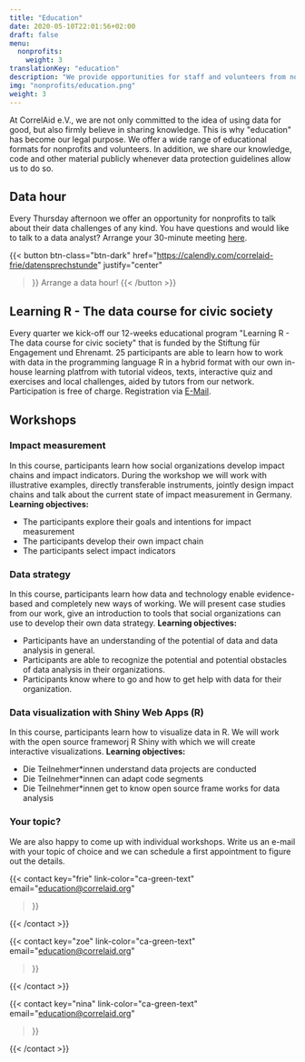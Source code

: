 ```yaml
---
title: "Education"
date: 2020-05-10T22:01:56+02:00
draft: false
menu:
  nonprofits:
    weight: 3
translationKey: "education"
description: "We provide opportunities for staff and volunteers from nonprofit organizations to improve their data skills."
img: "nonprofits/education.png"
weight: 3
---
```



At CorrelAid e.V., we are not only committed to the idea of using data for good, but also firmly believe in sharing knowledge. This is why "education" has become our legal purpose. We offer a wide range of educational formats for nonprofits and volunteers. In addition, we share our knowledge, code and other material publicly whenever data protection guidelines allow us to do so.


## Data hour

Every Thursday afternoon we offer an opportunity for nonprofits to talk about their data challenges of any kind. You have questions and would like to talk to a data analyst? Arrange your 30-minute meeting [here](https://calendly.com/correlaid-frie/datensprechstunde).

{{< button 
    btn-class="btn-dark"
    href="https://calendly.com/correlaid-frie/datensprechstunde"
    justify="center"
>}}
Arrange a data hour!
{{< /button >}}

## Learning R - The data course for civic society
Every quarter we kick-off our 12-weeks educational program "Learning R - The data course for civic society" that is funded by the Stiftung für Engagement und Ehrenamt. 25 participants are able to learn how to work with data in the programming language R in a hybrid format with our own in-house learning platfrom with tutorial videos, texts, interactive quiz and exercises and local challenges, aided by tutors from our network. Participation is free of charge. Registration via [E-Mail](mailto:education@correlaid.org).

## Workshops
### Impact measurement
In this course, participants learn how social organizations develop impact chains and impact indicators. During the workshop we will work with illustrative examples, directly transferable instruments, jointly design impact chains and talk about the current state of impact measurement in Germany.
**Learning objectives:**
- The participants explore their goals and intentions for impact measurement
- The participants develop their own impact chain
- The participants select impact indicators

### Data strategy
In this course, participants learn how data and technology enable evidence-based and completely new ways of working. We will present case studies from our work, give an introduction to tools that social organizations can use to develop their own data strategy.
**Learning objectives:**
- Participants have an understanding of the potential of data and data analysis in general.
- Participants are able to recognize the potential and potential obstacles of data analysis in their organizations.
- Participants know where to go and how to get help with data for their organization.

### Data visualization with Shiny Web Apps (R)
In this course, participants learn how to visualize data in R. We will work with the open source frameworj R Shiny with which we will create interactive visualizations.
**Learning objectives:**
- Die Teilnehmer*innen understand data projects are conducted
- Die Teilnehmer*innen can adapt code segments
- Die Teilnehmer*innen get to know open source frame works for data analysis

### Your topic?
We are also happy to come up with individual workshops. Write us an e-mail with your topic of choice and we can schedule a first appointment to figure out the details.


{{< contact
    key="frie"
    link-color="ca-green-text"
    email="education@correlaid.org"
>}}

{{< /contact >}}

{{< contact
    key="zoe"
    link-color="ca-green-text"
    email="education@correlaid.org"
>}}

{{< /contact >}}

{{< contact
    key="nina"
    link-color="ca-green-text"
    email="education@correlaid.org"
>}}

{{< /contact >}}